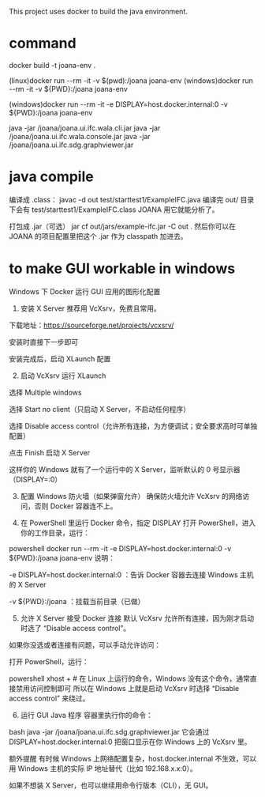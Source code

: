 This project uses docker to build the java environment.

# command

docker build -t joana-env .

(linux)docker run --rm -it -v $(pwd):/joana joana-env
(windows)docker run --rm -it -v ${PWD}:/joana joana-env

(windows)docker run --rm -it -e DISPLAY=host.docker.internal:0 -v ${PWD}:/joana joana-env

java -jar /joana/joana.ui.ifc.wala.cli.jar
java -jar /joana/joana.ui.ifc.wala.console.jar
java -jar /joana/joana.ui.ifc.sdg.graphviewer.jar

# java compile

编译成 .class：
javac -d out test/starttest1/ExampleIFC.java
编译完 out/ 目录下会有 test/starttest1/ExampleIFC.class JOANA 用它就能分析了。

打包成 .jar（可选）
jar cf out/jars/example-ifc.jar -C out .
然后你可以在 JOANA 的项目配置里把这个 .jar 作为 classpath 加进去。

# to make GUI workable in windows

Windows 下 Docker 运行 GUI 应用的图形化配置
1. 安装 X Server
推荐用 VcXsrv，免费且常用。

下载地址：https://sourceforge.net/projects/vcxsrv/

安装时直接下一步即可

安装完成后，启动 XLaunch 配置

2. 启动 VcXsrv
运行 XLaunch

选择 Multiple windows

选择 Start no client（只启动 X Server，不启动任何程序）

选择 Disable access control（允许所有连接，为方便调试；安全要求高时可单独配置）

点击 Finish 启动 X Server

这样你的 Windows 就有了一个运行中的 X Server，监听默认的 0 号显示器（DISPLAY=:0）

3. 配置 Windows 防火墙（如果弹窗允许）
确保防火墙允许 VcXsrv 的网络访问，否则 Docker 容器连不上。

4. 在 PowerShell 里运行 Docker 命令，指定 DISPLAY
打开 PowerShell，进入你的工作目录，运行：

powershell
docker run --rm -it -e DISPLAY=host.docker.internal:0 -v ${PWD}:/joana joana-env
说明：

-e DISPLAY=host.docker.internal:0 ：告诉 Docker 容器去连接 Windows 主机的 X Server

-v ${PWD}:/joana ：挂载当前目录（已做）

5. 允许 X Server 接受 Docker 连接
默认 VcXsrv 允许所有连接，因为刚才启动时选了 “Disable access control”。

如果你没选或者连接有问题，可以手动允许访问：

打开 PowerShell，运行：

powershell
xhost +  # 在 Linux 上运行的命令，Windows 没有这个命令，通常直接禁用访问控制即可
所以在 Windows 上就是启动 VcXsrv 时选择 “Disable access control” 来绕过。

6. 运行 GUI Java 程序
容器里执行你的命令：

bash
java -jar /joana/joana.ui.ifc.sdg.graphviewer.jar
它会通过 DISPLAY=host.docker.internal:0 把窗口显示在你 Windows 上的 VcXsrv 里。

额外提醒
有时候 Windows 上网络配置复杂，host.docker.internal 不生效，可以用 Windows 主机的实际 IP 地址替代（比如 192.168.x.x:0）。

如果不想装 X Server，也可以继续用命令行版本（CLI），无 GUI。